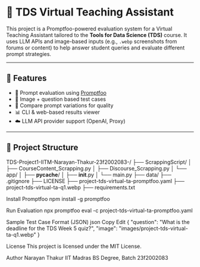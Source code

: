 # 🧠 TDS Virtual Teaching Assistant

This project is a Promptfoo-powered evaluation system for a Virtual Teaching Assistant tailored to the **Tools for Data Science (TDS)** course. It uses LLM APIs and image-based inputs (e.g., `.webp` screenshots from forums or content) to help answer student queries and evaluate different prompt strategies.

---

## 🚀 Features

- 🤖 Prompt evaluation using [Promptfoo](https://promptfoo.dev)
- 📸 Image + question based test cases
- 🧪 Compare prompt variations for quality
- 📊 CLI & web-based results viewer
- ☁️ LLM API provider support (OpenAI, Proxy)

---

## 📂 Project Structure

TDS-Project1-IITM-Narayan-Thakur-23f2002083-/
├── ScrappingScript/
│   ├── CourseContent_Scrapping.py
│   ├── Discourse_Scrapping.py
│   └── app/
│       ├── __pycache__/
│       ├── __init__.py
│       └── main.py
├── data/
├── .gitignore
├── LICENSE
├── project-tds-virtual-ta-promptfoo.yaml
├── project-tds-virtual-ta-q1.webp
├── requirements.txt


Install Promptfoo
npm install -g promptfoo


Run Evaluation
npx promptfoo eval -c project-tds-virtual-ta-promptfoo.yaml


Sample Test Case Format (JSON)
json
Copy
Edit
{
  "question": "What is the deadline for the TDS Week 5 quiz?",
  "image": "images/project-tds-virtual-ta-q1.webp"
}

 License
This project is licensed under the MIT License.

Author
Narayan Thakur
IIT Madras BS Degree, Batch 23f2002083
